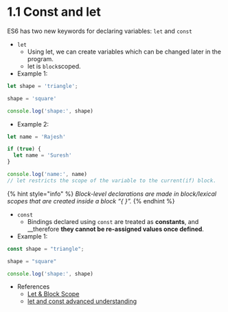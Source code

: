 # 1.1 Const and let

ES6 has two new keywords for declaring variables: `let` and `const`    

* `let`
  * Using let, we can create variables which can be changed later in the program. 
  * let  is `block`scoped.
* Example 1:

```javascript
let shape = 'triangle';

shape = 'square'

console.log('shape:', shape)
```

* Example 2:

```javascript
let name = 'Rajesh'

if (true) {
  let name = 'Suresh'
}

console.log('name:', name)
// let restricts the scope of the variable to the current(if) block.
```

{% hint style="info" %}
_Block-level declarations are made in block/lexical scopes that are created inside a block “{ }”._
{% endhint %}



* `const`
  * Bindings declared using `const` are treated as **constants**, and __therefore **they cannot be re-assigned values once defined**.
* Example 1: 

```javascript
const shape = "triangle";

shape = "square"

console.log('shape:', shape)
```

* References
  * [Let & Block Scope ](https://www.udemy.com/es6-bootcamp-next-generation-javascript/)
  * [let and const advanced understanding](https://medium.freecodecamp.org/what-is-variable-hoisting-differentiating-between-var-let-and-const-in-es6-f1a70bb43d)

